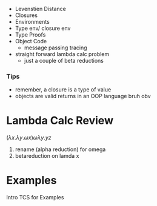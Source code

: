 - Levenstien Distance 
- Closures
- Environments
- Type env/ closure env 
- Type Proofs 
- Object Code 
	- message passing tracing 
- straight forward lambda calc problem
	- just a couple of beta reductions 

### Tips
- remember, a closure is a type of value 
- objects are valid returns in an OOP language bruh obv 

# Lambda Calc Review 
$(\lambda x. \lambda y .\omega x)\omega \lambda y . yz$    

1. rename (alpha reduction) for omega
2. betareduction on lamda x 

# Examples 
Intro TCS for Examples 